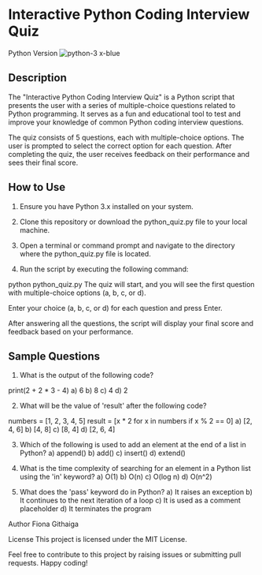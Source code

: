 # Interactive Python Coding Interview Quiz
Python Version 
![python-3 x-blue](https://github.com/FionaG26/My_Portfolio_Projects/assets/111144758/85d35a5d-fb49-4f8b-b7cf-0424deb406da)

## Description
The "Interactive Python Coding Interview Quiz" is a Python script that presents the user with a series of multiple-choice questions related to Python programming. It serves as a fun and educational tool to test and improve your knowledge of common Python coding interview questions.

The quiz consists of 5 questions, each with multiple-choice options. The user is prompted to select the correct option for each question. After completing the quiz, the user receives feedback on their performance and sees their final score.

## How to Use
1. Ensure you have Python 3.x installed on your system.

2. Clone this repository or download the python_quiz.py file to your local machine.

3. Open a terminal or command prompt and navigate to the directory where the python_quiz.py file is located.

4. Run the script by executing the following command:

python python_quiz.py
The quiz will start, and you will see the first question with multiple-choice options (a, b, c, or d).

Enter your choice (a, b, c, or d) for each question and press Enter.

After answering all the questions, the script will display your final score and feedback based on your performance.

## Sample Questions
1. What is the output of the following code?

print(2 + 2 * 3 - 4)
a) 6
b) 8
c) 4
d) 2

2. What will be the value of 'result' after the following code?

numbers = [1, 2, 3, 4, 5]
result = [x * 2 for x in numbers if x % 2 == 0]
a) [2, 4, 6]
b) [4, 8]
c) [8, 4]
d) [2, 6, 4]

3. Which of the following is used to add an element at the end of a list in Python?
a) append()
b) add()
c) insert()
d) extend()

4. What is the time complexity of searching for an element in a Python list using the 'in' keyword?
a) O(1)
b) O(n)
c) O(log n)
d) O(n^2)

5. What does the 'pass' keyword do in Python?
a) It raises an exception
b) It continues to the next iteration of a loop
c) It is used as a comment placeholder
d) It terminates the program

Author
Fiona Githaiga

License
This project is licensed under the MIT License.

Feel free to contribute to this project by raising issues or submitting pull requests. Happy coding!
